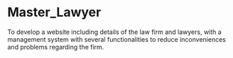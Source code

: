 # Master_Lawyer
To develop a website including details of the law firm and lawyers, with a management system with several functionalities to reduce inconveniences and problems regarding the firm.
